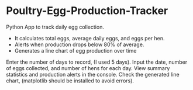 # Poultry-Egg-Production-Tracker
Python App to track daily egg collection.

- It calculates total eggs, average daily eggs, and eggs per hen.
- Alerts when production drops below 80% of average.
- Generates a line chart of egg production over time

Enter the number of days to record, (I used 5 days).
Input the date, number of eggs collected, and number of hens for each day.
View summary statistics and production alerts in the console.
Check the generated line chart, (matplotlib should be installed to avoid errors).
  

   
